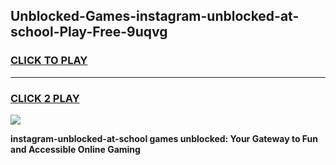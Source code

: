 
## Unblocked-Games-instagram-unblocked-at-school-Play-Free-9uqvg
<h3>
<a href="https://premium76.site?title=instagram-unblocked-at-school&ref=19M">CLICK TO PLAY</a></h3>
<hr>

<h3>
<a href="https://premium76.site?title=instagram-unblocked-at-school&ref=19M">CLICK 2 PLAY</a>
  
</h3>

<a href="https://premium76.site?title=instagram-unblocked-at-school&ref=19M"><img src="https://clearcache.store/games.png"></a>


**instagram-unblocked-at-school games unblocked: Your Gateway to Fun and Accessible Online Gaming**
